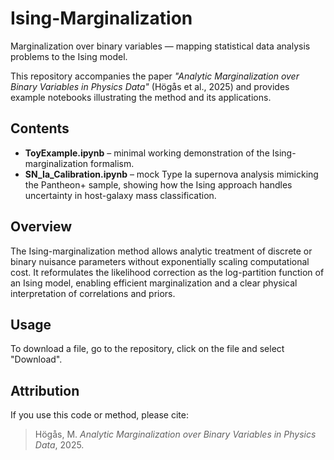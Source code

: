 # Ising-Marginalization
Marginalization over binary variables — mapping statistical data analysis problems to the Ising model.

This repository accompanies the paper *"Analytic Marginalization over Binary Variables in Physics Data"* (Högås et al., 2025) and provides example notebooks illustrating the method and its applications.

## Contents
- **ToyExample.ipynb** – minimal working demonstration of the Ising-marginalization formalism.  
- **SN_Ia_Calibration.ipynb** – mock Type Ia supernova analysis mimicking the Pantheon+ sample, showing how the Ising approach handles uncertainty in host-galaxy mass classification. 

## Overview
The Ising-marginalization method allows analytic treatment of discrete or binary nuisance parameters without exponentially scaling computational cost. It reformulates the likelihood correction as the log-partition function of an Ising model, enabling efficient marginalization and a clear physical interpretation of correlations and priors.

## Usage
To download a file, go to the repository, click on the file and select "Download".

## Attribution
If you use this code or method, please cite:  
> Högås, M. *Analytic Marginalization over Binary Variables in Physics Data*, 2025.
